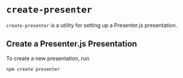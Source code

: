 # `create-presenter`

`create-presenter` is a utility for setting up a Presenter.js presentation.

## Create a Presenter.js Presentation

To create a new presentation, run

```bash
npm create presenter
```
